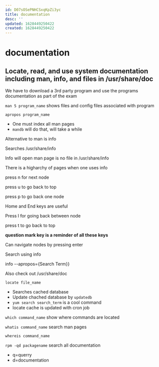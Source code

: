 ```yaml
---
id: D07sOSePNHCSxqKpZi3yc
title: documentation
desc: ''
updated: 1628449250422
created: 1628449250422
---
```

# documentation
Locate, read, and use system documentation including man, info, and files in /usr/share/doc
-------------------------------------------------------------------------------------------

We have to download a 3rd party program and use the programs documentation as part of the exam

`man 5 program_name` shows files and config files associated with program

`apropos program_name`

*   One must index all man pages
*   `mandb` will do that, will take a while

Alternative to man is info

Searches /usr/share/info

Info will open man page is no file in /usr/share/info

There is a higharchy of pages when one uses info

press n for next node

press u to go back to top

press p to go back one node

Home and End keys are useful

Press l for going back between node

press t to go back to top

**question mark key is a reminder of all these keys**

Can navigate nodes by pressing enter

Search using info

info --apropos={Search Term}}

Also check out /usr/share/doc

`locate file_name`

*   Searches cached database
*   Update chached database by `updatedb`
*   `yum search search_term` is a cool command
*   locate cache is updated with cron job

`which command_name` show where commands are located

`whatis command_name` search man pages

`whereis command_name`

`rpm -qd packagename` search all documentation

*   q=querry
*   d=documentation
